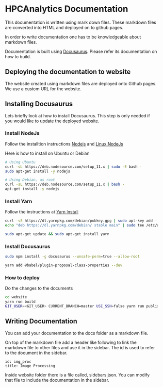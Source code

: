 # HPCAnalytics Documentation

This documentation is written using mark down files. These markdown files are converted into HTML and deployed on to github pages.

In order to write documentation one has to be knowledgeable about markdown files. 

Documentation is built using [Docusaurus](https://docusaurus.io). Please refer its documentation on how to build.

## Deploying the documentation to website

The website created using markdown files are deployed onto Github pages. We use a custom URL for the website.

## Installing Docusaurus

Lets briefly look at how to install Docusaurus. This step is only needed if you would like to update the deployed website.

### Install NodeJs

Follow the installtion instructions [Nodejs](https://nodejs.org/en/download/) and [Linux NodeJs](https://github.com/nodesource/distributions/blob/master/README.md)

Here is how to install on Ubuntu or Debian

```bash
# Using Ubuntu
curl -sL https://deb.nodesource.com/setup_11.x | sudo -E bash -
sudo apt-get install -y nodejs

# Using Debian, as root
curl -sL https://deb.nodesource.com/setup_11.x | bash -
apt-get install -y nodejs
```

### Install Yarn

Follow the instructions at [Yarn Install](https://yarnpkg.com/en/docs/install#debian-stable)

```bash
curl -sS https://dl.yarnpkg.com/debian/pubkey.gpg | sudo apt-key add -
echo "deb https://dl.yarnpkg.com/debian/ stable main" | sudo tee /etc/apt/sources.list.d/yarn.list

sudo apt-get update && sudo apt-get install yarn
```

### Install Docusaurus

```bash
sudo npm install -g docusaurus --unsafe-perm=true --allow-root

yarn add @babel/plugin-proposal-class-properties --dev
```

### How to deploy

Do the changes to the documents

```bash
cd website
yarn run build
GIT_USER=<GIT_USER> CURRENT_BRANCH=master USE_SSH=false yarn run publish-gh-pages
```

## Writing Documentation

You can add your documentation to the docs folder as a markdown file. 

On top of the markdown file add a header like following to link the markdown file to other files and use it in the sidebar. The id is used to refer to the document in the sidebar.

```text
id: img_proc
title: Image Processing
```

Inside website folder there is a file called, sidebars.json. You can modify that file to include the documentation in the sidebar.
